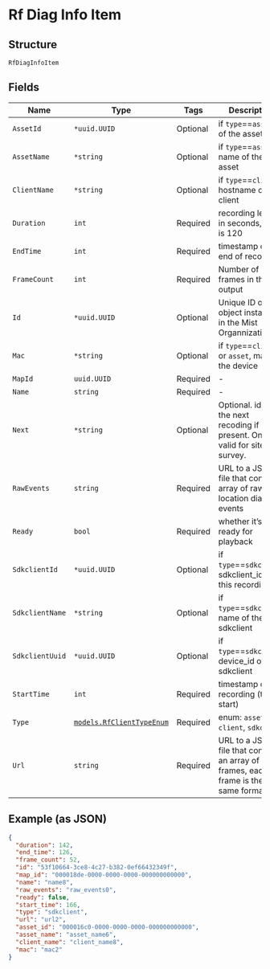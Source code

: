 
# Rf Diag Info Item

## Structure

`RfDiagInfoItem`

## Fields

| Name | Type | Tags | Description |
|  --- | --- | --- | --- |
| `AssetId` | `*uuid.UUID` | Optional | if `type`==`asset`, id of the asset |
| `AssetName` | `*string` | Optional | if `type`==`asset`, name of the asset |
| `ClientName` | `*string` | Optional | if `type`==`client`, hostname of the client |
| `Duration` | `int` | Required | recording length in seconds, max is 120 |
| `EndTime` | `int` | Required | timestamp of end of recording |
| `FrameCount` | `int` | Required | Number of frames in the output |
| `Id` | `*uuid.UUID` | Optional | Unique ID of the object instance in the Mist Organnization |
| `Mac` | `*string` | Optional | if `type`==`client` or `asset`, mac of the device |
| `MapId` | `uuid.UUID` | Required | - |
| `Name` | `string` | Required | - |
| `Next` | `*string` | Optional | Optional. id of the next recoding if present. Only valid for site survey. |
| `RawEvents` | `string` | Required | URL to a JSON file that contains array of raw location diag events |
| `Ready` | `bool` | Required | whether it’s ready for playback |
| `SdkclientId` | `*uuid.UUID` | Optional | if `type`==`sdkclient`, sdkclient_id of this recording |
| `SdkclientName` | `*string` | Optional | if `type`==`sdkclient`, name of the sdkclient |
| `SdkclientUuid` | `*uuid.UUID` | Optional | if `type`==`sdkclient`, device_id of sdkclient |
| `StartTime` | `int` | Required | timestamp of the recording (the start) |
| `Type` | [`models.RfClientTypeEnum`](../../doc/models/rf-client-type-enum.md) | Required | enum: `asset`, `client`, `sdkclient` |
| `Url` | `string` | Required | URL to a JSON file that contains an array of frames, each frame is the same format |

## Example (as JSON)

```json
{
  "duration": 142,
  "end_time": 126,
  "frame_count": 52,
  "id": "53f10664-3ce8-4c27-b382-0ef66432349f",
  "map_id": "000018de-0000-0000-0000-000000000000",
  "name": "name8",
  "raw_events": "raw_events0",
  "ready": false,
  "start_time": 166,
  "type": "sdkclient",
  "url": "url2",
  "asset_id": "000016c0-0000-0000-0000-000000000000",
  "asset_name": "asset_name6",
  "client_name": "client_name8",
  "mac": "mac2"
}
```


